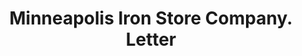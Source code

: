 ---
doi: 10.7916/D8T45552
date_other: '1918'
date_other_textual: '1918'
form: correspondence
genre:
- Letters (correspondence)
name:
- Minneapolis Iron Store Company
object_in_context_url: https://biggert.cul.columbia.edu/items/view/ave_biggert_00651
subject_hierarchical_geographic:
- Minneapolis, Minnesota, United States
subject_name:
- Minneapolis Iron Store Company
title: Minneapolis Iron Store Company. Letter
sort_title: Minneapolis Iron Store Company. Letter
call_number: ave_biggert_00651
coordinates:
- 44.983333333333334,-93.26666666666667
pid: ave_biggert_00651
identifiers: ave_biggert_00651
thumbnail: https://derivativo-1.library.columbia.edu/iiif/2/ldpd:345601/full/!256,256/0/native.jpg
permalink: /biggert/ave_biggert_00651/
layout: iiif-image-page
---